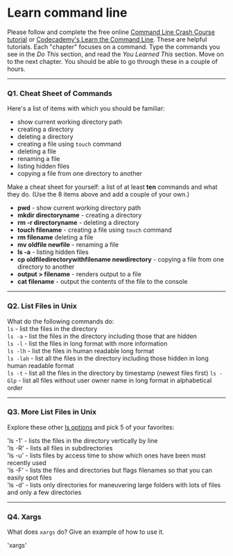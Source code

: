 # Learn command line

Please follow and complete the free online [Command Line Crash Course
tutorial](https://web.archive.org/web/20160708171659/http://cli.learncodethehardway.org/book/) or [Codecademy's Learn the Command Line](https://www.codecademy.com/learn/learn-the-command-line). These are helpful tutorials. Each "chapter" focuses on a command. Type the commands you see in the _Do This_ section, and read the _You Learned This_ section. Move on to the next chapter. You should be able to go through these in a couple of hours.

---

### Q1.  Cheat Sheet of Commands  

Here's a list of items with which you should be familiar:  
* show current working directory path
* creating a directory
* deleting a directory
* creating a file using `touch` command
* deleting a file
* renaming a file
* listing hidden files
* copying a file from one directory to another

Make a cheat sheet for yourself: a list of at least **ten** commands and what they do.  (Use the 8 items above and add a couple of your own.)  
 
* __pwd__ - show current working directory path  
* __mkdir directoryname__ - creating a directory  
* __rm -r directoryname__ - deleting a directory  
* __touch filename__ - creating a file using `touch` command  
* __rm filename__ deleting a file  
* __mv oldfile newfile__ - renaming a file  
* __ls -a__ - listing hidden files  
* __cp oldfiledirectorywithfilename newdirectory__ - copying a file from one directory to another  
* __output > filename__ - renders output to a file  
* __cat filename__ - output the contents of the file to the console  
 

---  

### Q2.  List Files in Unix   

What do the following commands do:  
`ls`  - list the files in the directory  
`ls -a`  - list the files in the directory including those that are hidden  
`ls -l`  - list the files in long format with more information  
`ls -lh` - list the files in human readable long format    
`ls -lah` - list all the files in the directory including those hidden in long human readable format  
`ls -t` - list all the files in the directory by timestamp (newest files first) 
`ls -Glp` - list all files without user owner name in long format in alphabetical order  

---  

### Q3.  More List Files in Unix  

Explore these other [ls options](http://www.techonthenet.com/unix/basic/ls.php) and pick 5 of your favorites:  

'ls -1' - lists the files in the directory vertically by line  
'ls -R' - lists all files in subdirectories  
'ls -u' - lists files by access time to show which ones have been most recently used  
'ls -F' - lists the files and directories but flags filenames so that you can easily spot files  
'ls -d' - lists only directories for maneuvering large folders with lots of files and only a few directories  

---

### Q4.  Xargs   

What does `xargs` do? Give an example of how to use it.

'xargs' 

 

